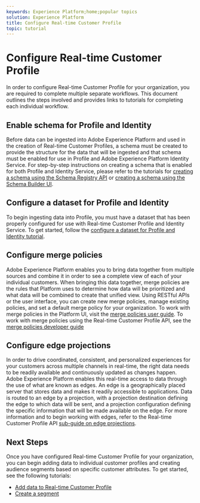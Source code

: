 ```yaml
---
keywords: Experience Platform;home;popular topics
solution: Experience Platform
title: Configure Real-time Customer Profile
topic: tutorial
---
```


# Configure Real-time Customer Profile

In order to configure Real-time Customer Profile for your organization, you are required to complete multiple separate workflows. This document outlines the steps involved and provides links to tutorials for completing each individual workflow.

## Enable schema for Profile and Identity

Before data can be ingested into Adobe Experience Platform and used in the creation of Real-time Customer Profiles, a schema must be created to provide the structure for the data that will be ingested and that schema must be enabled for use in Profile and Adobe Experience Platform Identity Service. For step-by-step instructions on creating a schema that is enabled for both Profile and Identity Service, please refer to the tutorials for [creating a schema using the Schema Registry API](../xdm/tutorials/create-schema-api.md) or [creating a schema using the Schema Builder UI](../xdm/tutorials/create-schema-ui.md).

## Configure a dataset for Profile and Identity

To begin ingesting data into Profile, you must have a dataset that has been properly configured for use with Real-time Customer Profile and Identity Service. To get started, follow the [configure a dataset for Profile and Identity tutorial](../profile/tutorials/dataset-configuration.md).

## Configure merge policies

Adobe Experience Platform enables you to bring data together from multiple sources and combine it in order to see a complete view of each of your individual customers. When bringing this data together, merge policies are the rules that Platform uses to determine how data will be prioritized and what data will be combined to create that unified view. Using RESTful APIs or the user interface, you can create new merge policies, manage existing policies, and set a default merge policy for your organization. To work with merge policies in the Platform UI, visit the [merge policies user guide](../profile/ui/merge-policies.md). To work with merge policies using the Real-time Customer Profile API, see the [merge policies developer guide](../profile/api/merge-policies.md)

## Configure edge projections

In order to drive coordinated, consistent, and personalized experiences for your customers across multiple channels in real-time, the right data needs to be readily available and continuously updated as changes happen. Adobe Experience Platform enables this real-time access to data through the use of what are known as edges. An edge is a geographically placed server that stores data and makes it readily accessible to applications. Data is routed to an edge by a projection, with a projection destination defining the edge to which data will be sent, and a projection configuration defining the specific information that will be made available on the edge. For more information and to begin working with edges, refer to the Real-time Customer Profile API [sub-guide on edge projections](../profile/api/edge-projections.md).

## Next Steps

Once you have configured Real-time Customer Profile for your organization, you can begin adding data to individual customer profiles and creating audience segments based on specific customer attributes. To get started, see the following tutorials:

* [Add data to Real-time Customer Profile](../profile/tutorials/add-profile-data.md)  
* [Create a segment](../segmentation/tutorials/create-a-segment.md)
